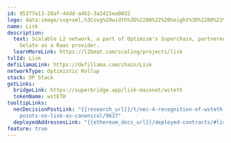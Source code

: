 ```yaml
---
id: 95377e13-20af-44dd-a4b2-3a3415ea0032
logo: data:image/svg+xml,%3Csvg%20width%3D%2280%22%20height%3D%2280%22%20viewBox%3D%220%200%2080%2080%22%20fill%3D%22none%22%20xmlns%3D%22http%3A%2F%2Fwww.w3.org%2F2000%2Fsvg%22%3E%0A%3Cg%20opacity%3D%220.5%22%20filter%3D%22url(%23filter0_f_4238_192)%22%3E%0A%3Cpath%20fill-rule%3D%22evenodd%22%20clip-rule%3D%22evenodd%22%20d%3D%22M44.3874%2013.0923C44.3631%2012.9692%2044.2051%2012.9692%2044.1443%2013.0923L40.656%2019.3433C40.6317%2019.4048%2040.6317%2019.4663%2040.656%2019.5032L44.2659%2026.0126L53.8192%2043.252C53.8435%2043.3135%2053.8435%2043.375%2053.7949%2043.4365L48.7508%2049.3676L43.3786%2055.7416C43.2935%2055.84%2043.3543%2056%2043.5002%2056H51.5463C51.5463%2056%2051.6314%2055.9631%2051.6679%2055.9385L61.5737%2044.2241C61.598%2044.1625%2061.6345%2044.101%2061.598%2044.0395L44.3874%2013.0923Z%22%20fill%3D%22%234B5DFF%22%2F%3E%0A%3Cpath%20fill-rule%3D%22evenodd%22%20clip-rule%3D%22evenodd%22%20d%3D%22M40.4464%2055.9627C40.4464%2055.9627%2040.4949%2055.9254%2040.507%2055.913L45.8429%2049.547C45.9278%2049.4477%2045.8672%2049.2864%2045.7216%2049.2864H39.8522C39.8522%2049.2864%2039.7673%2049.2492%2039.7309%2049.2244L34.7589%2043.3051C34.7346%2043.2431%2034.6982%2043.181%2034.7346%2043.119L43.0658%2027.9299C43.0901%2027.8678%2043.0901%2027.8058%2043.0658%2027.7686L39.6218%2021.4646C39.5611%2021.3653%2039.4156%2021.3653%2039.355%2021.4646L27.0219%2043.938C26.9976%2044%2026.9976%2044.0621%2027.0219%2044.1241L36.9053%2055.9378C36.9053%2055.9378%2036.966%2055.9999%2037.0266%2055.9999H40.3858C40.3858%2055.9999%2040.4222%2055.9627%2040.4464%2055.9503V55.9627Z%22%20fill%3D%22%234B5DFF%22%2F%3E%0A%3C%2Fg%3E%0A%3Cpath%20fill-rule%3D%22evenodd%22%20clip-rule%3D%22evenodd%22%20d%3D%22M40.5826%2018.0923C40.5583%2017.9692%2040.4002%2017.9692%2040.3395%2018.0923L36.8512%2024.3433C36.8269%2024.4048%2036.8269%2024.4663%2036.8512%2024.5032L40.461%2031.0126L50.0143%2048.252C50.0387%2048.3135%2050.0387%2048.375%2049.99%2048.4365L44.946%2054.3676L39.5738%2060.7416C39.4887%2060.84%2039.5494%2061%2039.6953%2061H47.7415C47.7415%2061%2047.8266%2060.9631%2047.863%2060.9385L57.7688%2049.2241C57.7931%2049.1625%2057.8296%2049.101%2057.7931%2049.0395L40.5826%2018.0923Z%22%20fill%3D%22black%22%2F%3E%0A%3Cpath%20fill-rule%3D%22evenodd%22%20clip-rule%3D%22evenodd%22%20d%3D%22M36.6415%2060.9627C36.6415%2060.9627%2036.69%2060.9254%2036.7022%2060.913L42.038%2054.547C42.1229%2054.4477%2042.0623%2054.2864%2041.9168%2054.2864H36.0473C36.0473%2054.2864%2035.9624%2054.2492%2035.926%2054.2244L30.954%2048.3051C30.9297%2048.2431%2030.8934%2048.181%2030.9297%2048.119L39.261%2032.9299C39.2852%2032.8678%2039.2852%2032.8058%2039.261%2032.7686L35.8169%2026.4646C35.7563%2026.3653%2035.6107%2026.3653%2035.5501%2026.4646L23.217%2048.938C23.1927%2049%2023.1927%2049.0621%2023.217%2049.1241L33.1005%2060.9378C33.1005%2060.9378%2033.1611%2060.9999%2033.2217%2060.9999H36.5809C36.5809%2060.9999%2036.6173%2060.9627%2036.6415%2060.9503V60.9627Z%22%20fill%3D%22black%22%2F%3E%0A%3Cdefs%3E%0A%3Cfilter%20id%3D%22filter0_f_4238_192%22%20x%3D%2214.0037%22%20y%3D%220%22%20width%3D%2260.6098%22%20height%3D%2269%22%20filterUnits%3D%22userSpaceOnUse%22%20color-interpolation-filters%3D%22sRGB%22%3E%0A%3CfeFlood%20flood-opacity%3D%220%22%20result%3D%22BackgroundImageFix%22%2F%3E%0A%3CfeBlend%20mode%3D%22normal%22%20in%3D%22SourceGraphic%22%20in2%3D%22BackgroundImageFix%22%20result%3D%22shape%22%2F%3E%0A%3CfeGaussianBlur%20stdDeviation%3D%226.5%22%20result%3D%22effect1_foregroundBlur_4238_192%22%2F%3E%0A%3C%2Ffilter%3E%0A%3C%2Fdefs%3E%0A%3C%2Fsvg%3E%0A
name: Lisk
description:
  text: Scalable L2 network, a part of Optimism's Superchain, partnered with
    Gelato as a Raas provider.
  learnMoreLink: https://l2beat.com/scaling/projects/lisk
tvlId: Lisk
defiLlamaLink: https://defillama.com/chain/Lisk
networkType: Optimistic Rollup
stack: OP Stack
getLinks:
  bridgeLink: https://superbridge.app/lisk-mainnet/wsteth
  tokenName: wstETH
tooltipLinks:
  necDecisionPostLink: "{{research_url}}/t/nec-4-recognition-of-wsteth-bridge-end\
    points-on-lisk-as-canonical/9637"
  deployedAddressesLink: "{{ethereum_docs_url}}/deployed-contracts/#lisk"
feature: true
---
```

